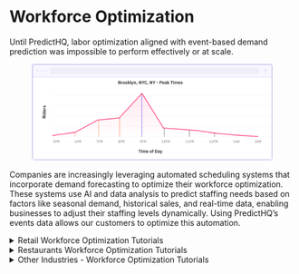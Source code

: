 # Workforce Optimization

Until PredictHQ, labor optimization aligned with event-based demand prediction was impossible to perform effectively or at scale.

<figure><img src="../../.gitbook/assets/stock per week tutorial example (1) (1).png" alt=""><figcaption></figcaption></figure>

Companies are increasingly leveraging automated scheduling systems that incorporate demand forecasting to optimize their workforce optimization. These systems use AI and data analysis to predict staffing needs based on factors like seasonal demand, historical sales, and real-time data, enabling businesses to adjust their staffing levels dynamically. Using PredictHQ’s events data allows our customers to optimize this automation.



<details>

<summary>Retail Workforce Optimization Tutorials</summary>

To implement PredictHQ data to inform dynamic pricing for your retail business, review the options below:

* No code: [**Using PredictHQ** ](https://www.predicthq.com/support/category/control-center-and-account-settings)[**Web application**](https://www.predicthq.com/support/category/control-center-and-account-settings) (Control Center) - Use basic event impact data and trends to inform your workforce optimization updates.

<!---->

* [**API enrichment, analysis, and visualization in Power BI** ](../guides/tutorials/connect-and-build-events-data-in-power-bi.md)- Integrate PredictHQ data with Power BI for your workforce optimization.&#x20;

<!---->

* [**Update machine learning models with predictive event data**](../guides/tutorials/improving-demand-forecasting-models-with-event-features.md) - Automatically and dynamically update your workforce optimization by integrating PredictHQ data directly into your demand forecasting models.

<!---->

* Build a custom demand calendar (Coming soon)

A retail chains use PredictHQ’s event data to identify local and national events such as `concerts,` `sports events,` and `festivals`. For instance, if a major concert is scheduled near one of their flagship locations, the store anticipates an influx of visitors in the area.

Based on historical sales data during similar past events, a store can adjust its labor forecasting models to predict increased customer traffic. This information helps the store decide how many extra staff members are needed to handle additional customers effectively.

Read about how [Legion relies on PredictHQ to help retailers eliminate labor inefficiencies](https://www.predicthq.com/customers/legion).



</details>



<details>

<summary>Restaurants Workforce Optimization Tutorials</summary>

To implement PredictHQ data to inform dynamic pricing for your restaurant business, review the options below:

* [**Update machine learning models with predictive event data**](../guides/tutorials/improving-demand-forecasting-models-with-event-features.md) - Automatically and dynamically update your workforce optimization by integrating PredictHQ data directly into your demand forecasting models.

<!---->

* [**API enrichment, analysis, and visualization in Power BI** ](../guides/tutorials/connect-and-build-events-data-in-power-bi.md)- Integrate PredictHQ data with Power BI for your workforce optimization.&#x20;

<!---->

* No code: [**Using PredictHQ** ](https://www.predicthq.com/support/category/control-center-and-account-settings)[**Web application**](https://www.predicthq.com/support/category/control-center-and-account-settings) (Control Center) - Use basic event impact data and trends to inform your workforce optimization updates.\

* Build a custom demand calendar (Coming soon)

\
A restaurant located in an urban center with frequent local events can use PredictHQ to track upcoming events such as `local festivals`, `community events`, `concerts`, `parades`, or `public holidays`.

Anticipating more customers, a restaurant can schedule more kitchen and waitstaff for the event period. They also prepare for higher demand in specific menu items that are popular during such events, ensuring they have sufficient supplies and staff to deliver a high-quality dining experience without delay.

By using PredictHQ’s event data in their demand forecasting models, or planning dashboards and calendars, restaurants can more accurately schedule the right amount of labor needed to handle changes in customer volume efficiently. This not only optimizes workforce costs but also enhances customer satisfaction by better-managing peak times.\


</details>



<details>

<summary>Other Industries - Workforce Optimization Tutorials</summary>

To implement PredictHQ data for Workforce Optimization for your industry, review the options below:\


* No code: [**Using PredictHQ** ](https://www.predicthq.com/support/category/control-center-and-account-settings)[**Web application**](https://www.predicthq.com/support/category/control-center-and-account-settings) (Control Center) - Use basic event impact data and trends to inform your workforce optimization updates.

<!---->

* [**API enrichment, analysis, and visualization in Power BI** ](../guides/tutorials/connect-and-build-events-data-in-power-bi.md)- Integrate PredictHQ data with Power BI for your workforce optimization.&#x20;

<!---->

* [**Update machine learning models with predictive event data**](../guides/tutorials/improving-demand-forecasting-models-with-event-features.md) - Automatically and dynamically update your workforce optimization by integrating PredictHQ data directly into your demand forecasting models.

<!---->

* Build a custom demand calendar (Coming soon)

</details>

